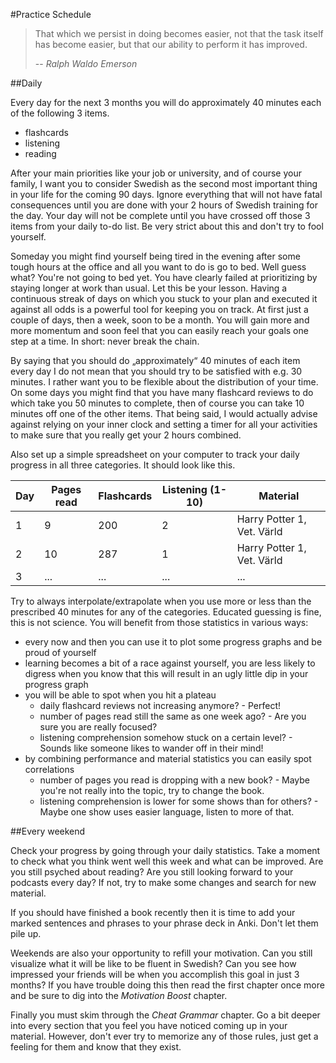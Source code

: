 #Practice Schedule

> That which we persist in doing becomes easier, not that the task itself has become easier, but that our ability to perform it has improved.
>
> -- <cite>Ralph Waldo Emerson</cite>

##Daily

Every day for the next 3 months you will do approximately 40 minutes each of the following 3 items.

* flashcards
* listening
* reading

After your main priorities like your job or university, and of course your family, I want you to consider Swedish as the second most important thing in your life for the coming 90 days. Ignore everything that will not have fatal consequences until you are done with your 2 hours of Swedish training for the day. Your day will not be complete until you have crossed off those 3 items from your daily to-do list. Be very strict about this and don't try to fool yourself.

Someday you might find yourself being tired in the evening after some tough hours at the office and all you want to do is go to bed. Well guess what? You're not going to bed yet. You have clearly failed at prioritizing by staying longer at work than usual. Let this be your lesson. Having a continuous streak of days on which you stuck to your plan and executed it against all odds is a powerful tool for keeping you on track. At first just a couple of days, then a week, soon to be a month. You will gain more and more momentum and soon feel that you can easily reach your goals one step at a time. In short: never break the chain.

By saying that you should do „approximately“ 40 minutes of each item every day I do not mean that you should try to be satisfied with e.g. 30 minutes. I rather want you to be flexible about the distribution of your time. On some days you might find that you have many flashcard reviews to do which take you 50 minutes to complete, then of course you can take 10 minutes off one of the other items. That being said, I would actually advise against relying on your inner clock and setting a timer for all your activities to make sure that you really get your 2 hours combined.

Also set up a simple spreadsheet on your computer to track your daily progress in all three categories. It should look like this.

|Day|Pages read|Flashcards|Listening (1-10)|Material|
|---|----------|----------|----------------|--------|
|1|9|200|2|Harry Potter 1, Vet. Värld|
|2|10|287|1|Harry Potter 1, Vet. Värld|
|3|...|...|...|...|

Try to always interpolate/extrapolate when you use more or less than the prescribed 40 minutes for any of the categories. Educated guessing is fine, this is not science. You will benefit from those statistics in various ways:

* every now and then you can use it to plot some progress graphs and be proud of yourself
* learning becomes a bit of a race against yourself, you are less likely to digress when you know that this will result in an ugly little dip in your progress graph
* you will be able to spot when you hit a plateau
    * daily flashcard reviews not increasing anymore? - Perfect!
    * number of pages read still the same as one week ago? - Are you sure you are really focused?
    * listening comprehension somehow stuck on a certain level? - Sounds like someone likes to wander off in their mind!
* by combining performance and material statistics you can easily spot correlations
    * number of pages you read is dropping with a new book? - Maybe you're not really into the topic, try to change the book.
    * listening comprehension is lower for some shows than for others? - Maybe one show uses easier language, listen to more of that.

##Every weekend

Check your progress by going through your daily statistics. Take a moment to check what you think went well this week and what can be improved. Are you still psyched about reading? Are you still looking forward to your podcasts every day? If not, try to make some changes and search for new material.

If you should have finished a book recently then it is time to add your marked sentences and phrases to your phrase deck in Anki. Don't let them pile up.

Weekends are also your opportunity to refill your motivation. Can you still visualize what it will be like to be fluent in Swedish? Can you see how impressed your friends will be when you accomplish this goal in just 3 months? If you have trouble doing this then read the first chapter once more and be sure to dig into the _Motivation Boost_ chapter.

Finally you must skim through the _Cheat Grammar_ chapter. Go a bit deeper into every section that you feel you have noticed coming up in your material. However, don't ever try to memorize any of those rules, just get a feeling for them and know that they exist.
